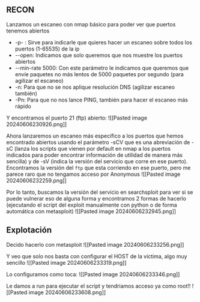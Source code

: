 ## RECON

Lanzamos un escaneo con nmap básico para poder ver que puertos tenemos abiertos
- -p- : Sirve para indicarle que quieres hacer un escaneo sobre todos los puertos (1-65535) de la ip 
- --open: Indicamos que solo queremos que nos muestre los puertos abiertos
- --min-rate 5000: Con este parámetro le indicamos que queremos que envíe paquetes no más lentos de 5000 paquetes por segundo (para agilizar el escaneo)
- -n: Para que no se nos aplique resolución DNS (agilizar escaneo también)
- -Pn: Para que no nos lance PING, también para hacer el escaneo más rápido

Y encontramos el puerto 21 (ftp) abierto:
![[Pasted image 20240606230926.png]]

Ahora lanzaremos un escaneo más específico a los puertos que hemos encontrado abiertos usando el parámetro -sCV que es una abreviación de -sC (lanza los scripts que vienen por default en nmap a los puertos indicados para poder encontrar información de utilidad de manera más sencilla) y de -sV (indica la versión del servicio que corre en ese puerto). Encontramos la versión del `ftp` que esta corriendo en ese puerto, pero me parece raro que no tengamos acceso por Anonymous
![[Pasted image 20240606232259.png]]

Por lo tanto, buscamos la versión del servicio en searchsploit para ver si se puede vulnerar eso de alguna forma y encontramos 2 formas de hacerlo (ejecutando el script del exploit manualmente con python o de forma automática con metasploit)
![[Pasted image 20240606232945.png]]
## Explotación

Decido hacerlo con metasploit
![[Pasted image 20240606233256.png]]

Y veo que solo nos basta con configurar el HOST de la víctima, algo muy sencillo
![[Pasted image 20240606233319.png]]

Lo configuramos como toca:
![[Pasted image 20240606233346.png]]

Le damos a run para ejecutar el script y tendriamos acceso ya como root!!
![[Pasted image 20240606233608.png]]
